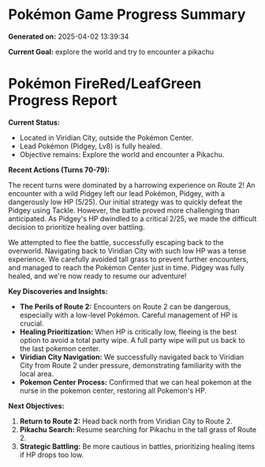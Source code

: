 # Pokémon Game Progress Summary

**Generated on:** 2025-04-02 13:39:34

**Current Goal:** explore the world and try to encounter a pikachu

# Pokémon FireRed/LeafGreen Progress Report

**Current Status:**

*   Located in Viridian City, outside the Pokémon Center.
*   Lead Pokémon (Pidgey, Lv8) is fully healed.
*   Objective remains: Explore the world and encounter a Pikachu.

**Recent Actions (Turns 70-79):**

The recent turns were dominated by a harrowing experience on Route 2! An encounter with a wild Pidgey left our lead Pokémon, Pidgey, with a dangerously low HP (5/25). Our initial strategy was to quickly defeat the Pidgey using Tackle. However, the battle proved more challenging than anticipated. As Pidgey's HP dwindled to a critical 2/25, we made the difficult decision to prioritize healing over battling.

We attempted to flee the battle, successfully escaping back to the overworld. Navigating back to Viridian City with such low HP was a tense experience. We carefully avoided tall grass to prevent further encounters, and managed to reach the Pokémon Center just in time. Pidgey was fully healed, and we're now ready to resume our adventure!

**Key Discoveries and Insights:**

*   **The Perils of Route 2:** Encounters on Route 2 can be dangerous, especially with a low-level Pokémon. Careful management of HP is crucial.
*   **Healing Prioritization:** When HP is critically low, fleeing is the best option to avoid a total party wipe. A full party wipe will put us back to the last pokemon center.
*   **Viridian City Navigation:** We successfully navigated back to Viridian City from Route 2 under pressure, demonstrating familiarity with the local area.
*   **Pokemon Center Process:** Confirmed that we can heal pokemon at the nurse in the pokemon center, restoring all Pokemon's HP.

**Next Objectives:**

1.  **Return to Route 2:** Head back north from Viridian City to Route 2.
2.  **Pikachu Search:** Resume searching for Pikachu in the tall grass of Route 2.
3.  **Strategic Battling:** Be more cautious in battles, prioritizing healing items if HP drops too low.

